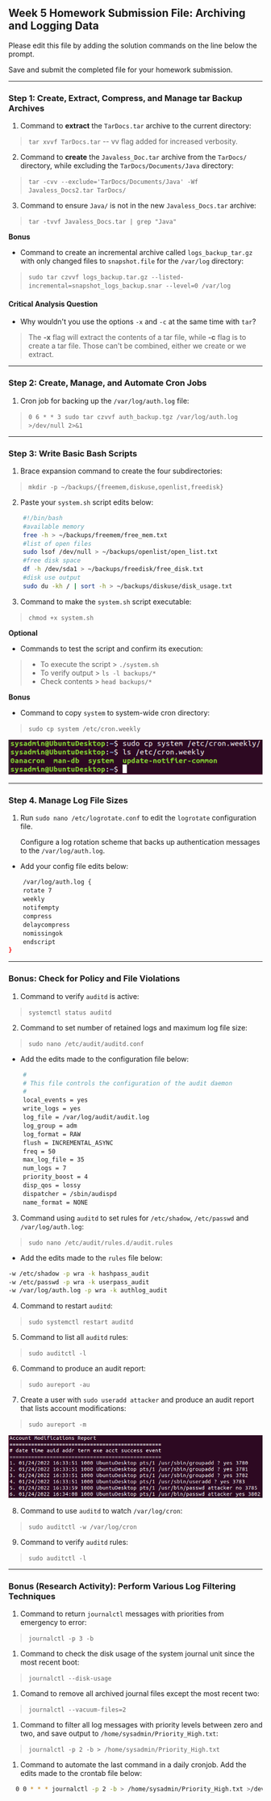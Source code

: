 ## Week 5 Homework Submission File: Archiving and Logging Data

Please edit this file by adding the solution commands on the line below the prompt.

Save and submit the completed file for your homework submission.

---

### Step 1: Create, Extract, Compress, and Manage tar Backup Archives

1. Command to **extract** the `TarDocs.tar` archive to the current directory:
> `tar xvvf TarDocs.tar` -- vv flag added for increased verbosity.

2. Command to **create** the `Javaless_Doc.tar` archive from the `TarDocs/` directory, while excluding the `TarDocs/Documents/Java` directory:
> `tar -cvv --exclude='TarDocs/Documents/Java' -Wf Javaless_Docs2.tar TarDocs/`

3. Command to ensure `Java/` is not in the new `Javaless_Docs.tar` archive:
> `tar -tvvf Javaless_Docs.tar | grep "Java"`

**Bonus**
- Command to create an incremental archive called `logs_backup_tar.gz` with only changed files to `snapshot.file` for the `/var/log` directory:
> `sudo tar czvvf logs_backup.tar.gz --listed-incremental=snapshot_logs_backup.snar --level=0 /var/log`

#### Critical Analysis Question

- Why wouldn't you use the options `-x` and `-c` at the same time with `tar`?
> The **-x** flag will extract the contents of a tar file, while **-c** flag is to create a tar file. Those can't be combined, either we create or we extract.

---

### Step 2: Create, Manage, and Automate Cron Jobs

1. Cron job for backing up the `/var/log/auth.log` file:
> `0 6 * * 3 sudo tar czvvf auth_backup.tgz /var/log/auth.log >/dev/null 2>&1`

---

### Step 3: Write Basic Bash Scripts

1. Brace expansion command to create the four subdirectories:
>`mkdir -p ~/backups/{freemem,diskuse,openlist,freedisk}`

2. Paste your `system.sh` script edits below:

```bash
    #!/bin/bash
    #available memory
    free -h > ~/backups/freemem/free_mem.txt
    #list of open files
    sudo lsof /dev/null > ~/backups/openlist/open_list.txt
    #free disk space
    df -h /dev/sda1 > ~/backups/freedisk/free_disk.txt
    #disk use output
    sudo du -kh / | sort -h > ~/backups/diskuse/disk_usage.txt
 ```

3. Command to make the `system.sh` script executable:
> `chmod +x system.sh`

**Optional**
- Commands to test the script and confirm its execution:
> * To execute the script > `./system.sh`
> * To verify output > `ls -l backups/*`
> * Check contents > `head backups/*`

**Bonus**
- Command to copy `system` to system-wide cron directory:
> `sudo cp system /etc/cron.weekly`

![System Cron](/05-Archiving-and-Logging-Data/screenshots/system_cron.png)

---

### Step 4. Manage Log File Sizes

1. Run `sudo nano /etc/logrotate.conf` to edit the `logrotate` configuration file.

    Configure a log rotation scheme that backs up authentication messages to the `/var/log/auth.log`.

- Add your config file edits below:

```bash
    /var/log/auth.log {
    rotate 7  
    weekly
    notifempty
    compress
    delaycompress
    nomissingok
    endscript
}
```
    
---

### Bonus: Check for Policy and File Violations

1. Command to verify `auditd` is active:
> `systemctl status auditd`

2. Command to set number of retained logs and maximum log file size:
> `sudo nano /etc/audit/auditd.conf`

- Add the edits made to the configuration file below:

```bash
    #
    # This file controls the configuration of the audit daemon
    #
    local_events = yes
    write_logs = yes
    log_file = /var/log/audit/audit.log
    log_group = adm
    log_format = RAW
    flush = INCREMENTAL_ASYNC
    freq = 50
    max_log_file = 35
    num_logs = 7
    priority_boost = 4
    disp_qos = lossy
    dispatcher = /sbin/audispd
    name_format = NONE
```

3. Command using `auditd` to set rules for `/etc/shadow`, `/etc/passwd` and `/var/log/auth.log`:
>`sudo nano /etc/audit/rules.d/audit.rules`

  - Add the edits made to the `rules` file below:

```bash
-w /etc/shadow -p wra -k hashpass_audit
-w /etc/passwd -p wra -k userpass_audit
-w /var/log/auth.log -p wra -k authlog_audit
```

4. Command to restart `auditd`:
>`sudo systemctl restart auditd`

5. Command to list all `auditd` rules:
>`sudo auditctl -l`

6. Command to produce an audit report:
>`sudo aureport -au`

7. Create a user with `sudo useradd attacker` and produce an audit report that lists account modifications:
> `sudo aureport -m`

![aureport](/05-Archiving-and-Logging-Data/screenshots/auditd-m.png)

8. Command to use `auditd` to watch `/var/log/cron`:
>`sudo auditctl -w /var/log/cron`

9. Command to verify `auditd` rules:
>`sudo auditctl -l`

---

### Bonus (Research Activity): Perform Various Log Filtering Techniques

1. Command to return `journalctl` messages with priorities from emergency to error:
>`journalctl -p 3 -b`

1. Command to check the disk usage of the system journal unit since the most recent boot:
>`journalctl --disk-usage`

1. Comand to remove all archived journal files except the most recent two:
>`journalctl --vacuum-files=2`

1. Command to filter all log messages with priority levels between zero and two, and save output to `/home/sysadmin/Priority_High.txt`:
>`journalctl -p 2 -b > /home/sysadmin/Priority_High.txt`

1. Command to automate the last command in a daily cronjob. Add the edits made to the crontab file below:

```bash
  0 0 * * * journalctl -p 2 -b > /home/sysadmin/Priority_High.txt >/dev/null 2>&1
```
